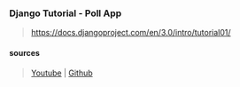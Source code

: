 ### Django Tutorial - Poll App

> https://docs.djangoproject.com/en/3.0/intro/tutorial01/

#### sources 

> [Youtube](https://www.youtube.com/watch?v=RMTVAIVrdtM) |  [Github](https://github.com/PrettyPrinted/youtube_video_code/tree/master/2020/02/11/Creating%20a%20Poll%20App%20in%20Django)
  